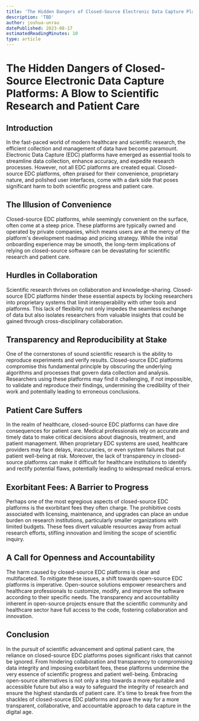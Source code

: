 ```yaml
---
title: 'The Hidden Dangers of Closed-Source Electronic Data Capture Platforms: A Blow to Scientific Research and Patient Care'
description: 'TBD'
author: joshua-unrau
datePublished: 2023-08-17
estimatedReadingMinutes: 10
type: article
---
```


# The Hidden Dangers of Closed-Source Electronic Data Capture Platforms: A Blow to Scientific Research and Patient Care

## Introduction

In the fast-paced world of modern healthcare and scientific research, the efficient collection and management of data have become paramount. Electronic Data Capture (EDC) platforms have emerged as essential tools to streamline data collection, enhance accuracy, and expedite research processes. However, not all EDC platforms are created equal. Closed-source EDC platforms, often praised for their convenience, proprietary nature, and polished user interfaces, come with a dark side that poses significant harm to both scientific progress and patient care.

## The Illusion of Convenience

Closed-source EDC platforms, while seemingly convenient on the surface, often come at a steep price. These platforms are typically owned and operated by private companies, which means users are at the mercy of the platform's development roadmap and pricing strategy. While the initial onboarding experience may be smooth, the long-term implications of relying on closed-source software can be devastating for scientific research and patient care.

## Hurdles in Collaboration

Scientific research thrives on collaboration and knowledge-sharing. Closed-source EDC platforms hinder these essential aspects by locking researchers into proprietary systems that limit interoperability with other tools and platforms. This lack of flexibility not only impedes the seamless exchange of data but also isolates researchers from valuable insights that could be gained through cross-disciplinary collaboration.

## Transparency and Reproducibility at Stake

One of the cornerstones of sound scientific research is the ability to reproduce experiments and verify results. Closed-source EDC platforms compromise this fundamental principle by obscuring the underlying algorithms and processes that govern data collection and analysis. Researchers using these platforms may find it challenging, if not impossible, to validate and reproduce their findings, undermining the credibility of their work and potentially leading to erroneous conclusions.

## Patient Care Suffers

In the realm of healthcare, closed-source EDC platforms can have dire consequences for patient care. Medical professionals rely on accurate and timely data to make critical decisions about diagnosis, treatment, and patient management. When proprietary EDC systems are used, healthcare providers may face delays, inaccuracies, or even system failures that put patient well-being at risk. Moreover, the lack of transparency in closed-source platforms can make it difficult for healthcare institutions to identify and rectify potential flaws, potentially leading to widespread medical errors.

## Exorbitant Fees: A Barrier to Progress

Perhaps one of the most egregious aspects of closed-source EDC platforms is the exorbitant fees they often charge. The prohibitive costs associated with licensing, maintenance, and upgrades can place an undue burden on research institutions, particularly smaller organizations with limited budgets. These fees divert valuable resources away from actual research efforts, stifling innovation and limiting the scope of scientific inquiry.

## A Call for Openness and Accountability

The harm caused by closed-source EDC platforms is clear and multifaceted. To mitigate these issues, a shift towards open-source EDC platforms is imperative. Open-source solutions empower researchers and healthcare professionals to customize, modify, and improve the software according to their specific needs. The transparency and accountability inherent in open-source projects ensure that the scientific community and healthcare sector have full access to the code, fostering collaboration and innovation.

## Conclusion

In the pursuit of scientific advancement and optimal patient care, the reliance on closed-source EDC platforms poses significant risks that cannot be ignored. From hindering collaboration and transparency to compromising data integrity and imposing exorbitant fees, these platforms undermine the very essence of scientific progress and patient well-being. Embracing open-source alternatives is not only a step towards a more equitable and accessible future but also a way to safeguard the integrity of research and ensure the highest standards of patient care. It's time to break free from the shackles of closed-source EDC platforms and pave the way for a more transparent, collaborative, and accountable approach to data capture in the digital age.
